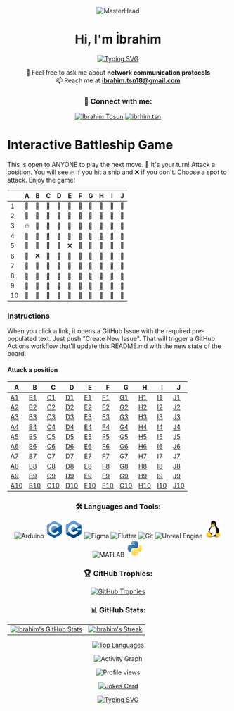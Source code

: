 <p align="center">
  <img src="https://user-images.githubusercontent.com/74038190/225813708-98b745f2-7d22-48cf-9150-083f1b00d6c9.gif" alt="MasterHead">
</p>

<h1 align="center">Hi, I'm İbrahim</h1>


<p align="center">
  <a href="https://github.com/DenverCoder1/readme-typing-svg">
    <img src="https://readme-typing-svg.herokuapp.com?font=Fira+Code&pause=1000&color=33F7DD&width=550&lines=Welcome+to+my+GitHub+profile!;I'm+an+Electronics+and+Communication+Engineer;I'm+focusing+on+personal+projects" alt="Typing SVG" style="max-width: 100%; height: auto;">
  </a>
</p>

<p align="center">
  💬 Feel free to ask me about <strong>network communication protocols</strong><br>
  📫 Reach me at <a href="mailto:ibrahim.tsn18@gmail.com"><strong>ibrahim.tsn18@gmail.com</strong></a>
</p>

<h3 align="center">🔗 Connect with me:</h3>
<p align="center">
  <a href="https://www.linkedin.com/in/ibrahimtosun/" target="_blank"><img src="https://raw.githubusercontent.com/rahuldkjain/github-profile-readme-generator/master/src/images/icons/Social/linked-in-alt.svg" alt="İbrahim Tosun" height="30" width="40"></a>
  <a href="https://instagram.com/ibrhim.tsn" target="_blank"><img src="https://raw.githubusercontent.com/rahuldkjain/github-profile-readme-generator/master/src/images/icons/Social/instagram.svg" alt="ibrhim.tsn" height="30" width="40"></a>
</p>

# Interactive Battleship Game

This is open to ANYONE to play the next move. :wave: It's your turn! Attack a position.
You will see 🔥 if you hit a ship and ❌ if you don't. Choose a spot to attack. Enjoy the game!

|   | A | B | C | D | E | F | G | H | I | J |
| - | - | - | - | - | - | - | - | - | - | - |
| 1 | 🌊 | 🌊 | 🌊 | 🌊 | 🌊 | 🌊 | 🌊 | 🌊 | 🌊 | 🌊 |
| 2 | 🌊 | 🌊 | 🌊 | 🌊 | 🌊 | 🌊 | 🌊 | 🌊 | 🌊 | 🌊 | |
| 3 | 🔥 | 🌊 | 🌊 | 🌊 | 🌊 | 🌊 | 🌊 | 🌊 | 🌊 | 🌊 | |
| 4 | 🌊 | 🌊 | 🌊 | 🌊 | 🌊 | 🌊 | 🌊 | 🌊 | 🌊 | 🌊 |
| 5 | 🌊 | 🌊 | 🌊 | 🌊 | ❌ | 🌊 | 🌊 | 🌊 | 🌊 | 🌊 | | |
| 6 | 🌊 | ❌ | 🌊 | 🌊 | 🌊 | 🌊 | 🌊 | 🌊 | 🌊 | 🌊 | |
| 7 | 🌊 | 🌊 | 🌊 | 🌊 | 🌊 | 🌊 | 🌊 | 🌊 | 🌊 | 🌊 |
| 8 | 🌊 | 🌊 | 🌊 | 🌊 | 🌊 | 🌊 | 🌊 | 🌊 | 🌊 | 🌊 |
| 9 | 🌊 | 🌊 | 🌊 | 🌊 | 🌊 | 🌊 | 🌊 | 🌊 | 🌊 | 🌊 |
| 10| 🌊 | 🌊 | 🌊 | 🌊 | 🌊 | 🌊 | 🌊 | 🌊 | 🌊 | 🌊 |


### Instructions

When you click a link, it opens a GitHub Issue with the required pre-populated text. Just push "Create New Issue". That will trigger a GitHub Actions workflow that'll update this README.md with the new state of the board.

#### Attack a position

| **A** | **B** | **C** | **D** | **E** | **F** | **G** | **H** | **I** | **J** |
|-------|-------|-------|-------|-------|-------|-------|-------|-------|-------|
| [A1](https://github.com/ibrahimtosun18/ibrahimtosun18/issues/new?title=battleship%7Cattack%7Ca1&body=Just+push+%27Submit+new+issue%27.+You+don%27t+need+to+do+anything+else.) | [B1](https://github.com/ibrahimtosun18/ibrahimtosun18/issues/new?title=battleship%7Cattack%7Cb1&body=Just+push+%27Submit+new+issue%27.+You+don%27t+need+to+do+anything+else.) | [C1](https://github.com/ibrahimtosun18/ibrahimtosun18/issues/new?title=battleship%7Cattack%7Cc1&body=Just+push+%27Submit+new+issue%27.+You+don%27t+need+to+do+anything+else.) | [D1](https://github.com/ibrahimtosun18/ibrahimtosun18/issues/new?title=battleship%7Cattack%7Cd1&body=Just+push+%27Submit+new+issue%27.+You+don%27t+need+to+do+anything+else.) | [E1](https://github.com/ibrahimtosun18/ibrahimtosun18/issues/new?title=battleship%7Cattack%7Ce1&body=Just+push+%27Submit+new+issue%27.+You+don%27t+need+to+do+anything+else.) | [F1](https://github.com/ibrahimtosun18/ibrahimtosun18/issues/new?title=battleship%7Cattack%7Cf1&body=Just+push+%27Submit+new+issue%27.+You+don%27t+need+to+do+anything+else.) | [G1](https://github.com/ibrahimtosun18/ibrahimtosun18/issues/new?title=battleship%7Cattack%7Cg1&body=Just+push+%27Submit+new+issue%27.+You+don%27t+need+to+do+anything+else.) | [H1](https://github.com/ibrahimtosun18/ibrahimtosun18/issues/new?title=battleship%7Cattack%7Ch1&body=Just+push+%27Submit+new+issue%27.+You+don%27t+need+to+do+anything+else.) | [I1](https://github.com/ibrahimtosun18/ibrahimtosun18/issues/new?title=battleship%7Cattack%7Ci1&body=Just+push+%27Submit+new+issue%27.+You+don%27t+need+to+do+anything+else.) | [J1](https://github.com/ibrahimtosun18/ibrahimtosun18/issues/new?title=battleship%7Cattack%7Cj1&body=Just+push+%27Submit+new+issue%27.+You+don%27t+need+to+do+anything+else.) |
| [A2](https://github.com/ibrahimtosun18/ibrahimtosun18/issues/new?title=battleship%7Cattack%7Ca2&body=Just+push+%27Submit+new+issue%27.+You+don%27t+need+to+do+anything+else.) | [B2](https://github.com/ibrahimtosun18/ibrahimtosun18/issues/new?title=battleship%7Cattack%7Cb2&body=Just+push+%27Submit+new+issue%27.+You+don%27t+need+to+do+anything+else.) | [C2](https://github.com/ibrahimtosun18/ibrahimtosun18/issues/new?title=battleship%7Cattack%7Cc2&body=Just+push+%27Submit+new+issue%27.+You+don%27t+need+to+do+anything+else.) | [D2](https://github.com/ibrahimtosun18/ibrahimtosun18/issues/new?title=battleship%7Cattack%7Cd2&body=Just+push+%27Submit+new+issue%27.+You+don%27t+need+to+do+anything+else.) | [E2](https://github.com/ibrahimtosun18/ibrahimtosun18/issues/new?title=battleship%7Cattack%7Ce2&body=Just+push+%27Submit+new+issue%27.+You+don%27t+need+to+do+anything+else.) | [F2](https://github.com/ibrahimtosun18/ibrahimtosun18/issues/new?title=battleship%7Cattack%7Cf2&body=Just+push+%27Submit+new+issue%27.+You+don%27t+need+to+do+anything+else.) | [G2](https://github.com/ibrahimtosun18/ibrahimtosun18/issues/new?title=battleship%7Cattack%7Cg2&body=Just+push+%27Submit+new+issue%27.+You+don%27t+need+to+do+anything+else.) | [H2](https://github.com/ibrahimtosun18/ibrahimtosun18/issues/new?title=battleship%7Cattack%7Ch2&body=Just+push+%27Submit+new+issue%27.+You+don%27t+need+to+do+anything+else.) | [I2](https://github.com/ibrahimtosun18/ibrahimtosun18/issues/new?title=battleship%7Cattack%7Ci2&body=Just+push+%27Submit+new+issue%27.+You+don%27t+need+to+do+anything+else.) | [J2](https://github.com/ibrahimtosun18/ibrahimtosun18/issues/new?title=battleship%7Cattack%7Cj2&body=Just+push+%27Submit+new+issue%27.+You+don%27t+need+to+do+anything+else.) |
| [A3](https://github.com/ibrahimtosun18/ibrahimtosun18/issues/new?title=battleship%7Cattack%7Ca3&body=Just+push+%27Submit+new+issue%27.+You+don%27t+need+to+do+anything+else.) | [B3](https://github.com/ibrahimtosun18/ibrahimtosun18/issues/new?title=battleship%7Cattack%7Cb3&body=Just+push+%27Submit+new+issue%27.+You+don%27t+need+to+do+anything+else.) | [C3](https://github.com/ibrahimtosun18/ibrahimtosun18/issues/new?title=battleship%7Cattack%7Cc3&body=Just+push+%27Submit+new+issue%27.+You+don%27t+need+to+do+anything+else.) | [D3](https://github.com/ibrahimtosun18/ibrahimtosun18/issues/new?title=battleship%7Cattack%7Cd3&body=Just+push+%27Submit+new+issue%27.+You+don%27t+need+to+do+anything+else.) | [E3](https://github.com/ibrahimtosun18/ibrahimtosun18/issues/new?title=battleship%7Cattack%7Ce3&body=Just+push+%27Submit+new+issue%27.+You+don%27t+need+to+do+anything+else.) | [F3](https://github.com/ibrahimtosun18/ibrahimtosun18/issues/new?title=battleship%7Cattack%7Cf3&body=Just+push+%27Submit+new+issue%27.+You+don%27t+need+to+do+anything+else.) | [G3](https://github.com/ibrahimtosun18/ibrahimtosun18/issues/new?title=battleship%7Cattack%7Cg3&body=Just+push+%27Submit+new+issue%27.+You+don%27t+need+to+do+anything+else.) | [H3](https://github.com/ibrahimtosun18/ibrahimtosun18/issues/new?title=battleship%7Cattack%7Ch3&body=Just+push+%27Submit+new+issue%27.+You+don%27t+need+to+do+anything+else.) | [I3](https://github.com/ibrahimtosun18/ibrahimtosun18/issues/new?title=battleship%7Cattack%7Ci3&body=Just+push+%27Submit+new+issue%27.+You+don%27t+need+to+do+anything+else.) | [J3](https://github.com/ibrahimtosun18/ibrahimtosun18/issues/new?title=battleship%7Cattack%7Cj3&body=Just+push+%27Submit+new+issue%27.+You+don%27t+need+to+do+anything+else.) |
| [A4](https://github.com/ibrahimtosun18/ibrahimtosun18/issues/new?title=battleship%7Cattack%7Ca4&body=Just+push+%27Submit+new+issue%27.+You+don%27t+need+to+do+anything+else.) | [B4](https://github.com/ibrahimtosun18/ibrahimtosun18/issues/new?title=battleship%7Cattack%7Cb4&body=Just+push+%27Submit+new+issue%27.+You+don%27t+need+to+do+anything+else.) | [C4](https://github.com/ibrahimtosun18/ibrahimtosun18/issues/new?title=battleship%7Cattack%7Cc4&body=Just+push+%27Submit+new+issue%27.+You+don%27t+need+to+do+anything+else.) | [D4](https://github.com/ibrahimtosun18/ibrahimtosun18/issues/new?title=battleship%7Cattack%7Cd4&body=Just+push+%27Submit+new+issue%27.+You+don%27t+need+to+do+anything+else.) | [E4](https://github.com/ibrahimtosun18/ibrahimtosun18/issues/new?title=battleship%7Cattack%7Ce4&body=Just+push+%27Submit+new+issue%27.+You+don%27t+need+to+do+anything+else.) | [F4](https://github.com/ibrahimtosun18/ibrahimtosun18/issues/new?title=battleship%7Cattack%7Cf4&body=Just+push+%27Submit+new+issue%27.+You+don%27t+need+to+do+anything+else.) | [G4](https://github.com/ibrahimtosun18/ibrahimtosun18/issues/new?title=battleship%7Cattack%7Cg4&body=Just+push+%27Submit+new+issue%27.+You+don%27t+need+to+do+anything+else.) | [H4](https://github.com/ibrahimtosun18/ibrahimtosun18/issues/new?title=battleship%7Cattack%7Ch4&body=Just+push+%27Submit+new+issue%27.+You+don%27t+need+to+do+anything+else.) | [I4](https://github.com/ibrahimtosun18/ibrahimtosun18/issues/new?title=battleship%7Cattack%7Ci4&body=Just+push+%27Submit+new+issue%27.+You+don%27t+need+to+do+anything+else.) | [J4](https://github.com/ibrahimtosun18/ibrahimtosun18/issues/new?title=battleship%7Cattack%7Cj4&body=Just+push+%27Submit+new+issue%27.+You+don%27t+need+to+do+anything+else.) |
| [A5](https://github.com/ibrahimtosun18/ibrahimtosun18/issues/new?title=battleship%7Cattack%7Ca5&body=Just+push+%27Submit+new+issue%27.+You+don%27t+need+to+do+anything+else.) | [B5](https://github.com/ibrahimtosun18/ibrahimtosun18/issues/new?title=battleship%7Cattack%7Cb5&body=Just+push+%27Submit+new+issue%27.+You+don%27t+need+to+do+anything+else.) | [C5](https://github.com/ibrahimtosun18/ibrahimtosun18/issues/new?title=battleship%7Cattack%7Cc5&body=Just+push+%27Submit+new+issue%27.+You+don%27t+need+to+do+anything+else.) | [D5](https://github.com/ibrahimtosun18/ibrahimtosun18/issues/new?title=battleship%7Cattack%7Cd5&body=Just+push+%27Submit+new+issue%27.+You+don%27t+need+to+do+anything+else.) | [E5](https://github.com/ibrahimtosun18/ibrahimtosun18/issues/new?title=battleship%7Cattack%7Ce5&body=Just+push+%27Submit+new+issue%27.+You+don%27t+need+to+do+anything+else.) | [F5](https://github.com/ibrahimtosun18/ibrahimtosun18/issues/new?title=battleship%7Cattack%7Cf5&body=Just+push+%27Submit+new+issue%27.+You+don%27t+need+to+do+anything+else.) | [G5](https://github.com/ibrahimtosun18/ibrahimtosun18/issues/new?title=battleship%7Cattack%7Cg5&body=Just+push+%27Submit+new+issue%27.+You+don%27t+need+to+do+anything+else.) | [H5](https://github.com/ibrahimtosun18/ibrahimtosun18/issues/new?title=battleship%7Cattack%7Ch5&body=Just+push+%27Submit+new+issue%27.+You+don%27t+need+to+do+anything+else.) | [I5](https://github.com/ibrahimtosun18/ibrahimtosun18/issues/new?title=battleship%7Cattack%7Ci5&body=Just+push+%27Submit+new+issue%27.+You+don%27t+need+to+do+anything+else.) | [J5](https://github.com/ibrahimtosun18/ibrahimtosun18/issues/new?title=battleship%7Cattack%7Cj5&body=Just+push+%27Submit+new+issue%27.+You+don%27t+need+to+do+anything+else.) |
| [A6](https://github.com/ibrahimtosun18/ibrahimtosun18/issues/new?title=battleship%7Cattack%7Ca6&body=Just+push+%27Submit+new+issue%27.+You+don%27t+need+to+do+anything+else.) | [B6](https://github.com/ibrahimtosun18/ibrahimtosun18/issues/new?title=battleship%7Cattack%7Cb6&body=Just+push+%27Submit+new+issue%27.+You+don%27t+need+to+do+anything+else.) | [C6](https://github.com/ibrahimtosun18/ibrahimtosun18/issues/new?title=battleship%7Cattack%7Cc6&body=Just+push+%27Submit+new+issue%27.+You+don%27t+need+to+do+anything+else.) | [D6](https://github.com/ibrahimtosun18/ibrahimtosun18/issues/new?title=battleship%7Cattack%7Cd6&body=Just+push+%27Submit+new+issue%27.+You+don%27t+need+to+do+anything+else.) | [E6](https://github.com/ibrahimtosun18/ibrahimtosun18/issues/new?title=battleship%7Cattack%7Ce6&body=Just+push+%27Submit+new+issue%27.+You+don%27t+need+to+do+anything+else.) | [F6](https://github.com/ibrahimtosun18/ibrahimtosun18/issues/new?title=battleship%7Cattack%7Cf6&body=Just+push+%27Submit+new+issue%27.+You+don%27t+need+to+do+anything+else.) | [G6](https://github.com/ibrahimtosun18/ibrahimtosun18/issues/new?title=battleship%7Cattack%7Cg6&body=Just+push+%27Submit+new+issue%27.+You+don%27t+need+to+do+anything+else.) | [H6](https://github.com/ibrahimtosun18/ibrahimtosun18/issues/new?title=battleship%7Cattack%7Ch6&body=Just+push+%27Submit+new+issue%27.+You+don%27t+need+to+do+anything+else.) | [I6](https://github.com/ibrahimtosun18/ibrahimtosun18/issues/new?title=battleship%7Cattack%7Ci6&body=Just+push+%27Submit+new+issue%27.+You+don%27t+need+to+do+anything+else.) | [J6](https://github.com/ibrahimtosun18/ibrahimtosun18/issues/new?title=battleship%7Cattack%7Cj6&body=Just+push+%27Submit+new+issue%27.+You+don%27t+need+to+do+anything+else.) |
| [A7](https://github.com/ibrahimtosun18/ibrahimtosun18/issues/new?title=battleship%7Cattack%7Ca7&body=Just+push+%27Submit+new+issue%27.+You+don%27t+need+to+do+anything+else.) | [B7](https://github.com/ibrahimtosun18/ibrahimtosun18/issues/new?title=battleship%7Cattack%7Cb7&body=Just+push+%27Submit+new+issue%27.+You+don%27t+need+to+do+anything+else.) | [C7](https://github.com/ibrahimtosun18/ibrahimtosun18/issues/new?title=battleship%7Cattack%7Cc7&body=Just+push+%27Submit+new+issue%27.+You+don%27t+need+to+do+anything+else.) | [D7](https://github.com/ibrahimtosun18/ibrahimtosun18/issues/new?title=battleship%7Cattack%7Cd7&body=Just+push+%27Submit+new+issue%27.+You+don%27t+need+to+do+anything+else.) | [E7](https://github.com/ibrahimtosun18/ibrahimtosun18/issues/new?title=battleship%7Cattack%7Ce7&body=Just+push+%27Submit+new+issue%27.+You+don%27t+need+to+do+anything+else.) | [F7](https://github.com/ibrahimtosun18/ibrahimtosun18/issues/new?title=battleship%7Cattack%7Cf7&body=Just+push+%27Submit+new+issue%27.+You+don%27t+need+to+do+anything+else.) | [G7](https://github.com/ibrahimtosun18/ibrahimtosun18/issues/new?title=battleship%7Cattack%7Cg7&body=Just+push+%27Submit+new+issue%27.+You+don%27t+need+to+do+anything+else.) | [H7](https://github.com/ibrahimtosun18/ibrahimtosun18/issues/new?title=battleship%7Cattack%7Ch7&body=Just+push+%27Submit+new+issue%27.+You+don%27t+need+to+do+anything+else.) | [I7](https://github.com/ibrahimtosun18/ibrahimtosun18/issues/new?title=battleship%7Cattack%7Ci7&body=Just+push+%27Submit+new+issue%27.+You+don%27t+need+to+do+anything+else.) | [J7](https://github.com/ibrahimtosun18/ibrahimtosun18/issues/new?title=battleship%7Cattack%7Cj7&body=Just+push+%27Submit+new+issue%27.+You+don%27t+need+to+do+anything+else.) |
| [A8](https://github.com/ibrahimtosun18/ibrahimtosun18/issues/new?title=battleship%7Cattack%7Ca8&body=Just+push+%27Submit+new+issue%27.+You+don%27t+need+to+do+anything+else.) | [B8](https://github.com/ibrahimtosun18/ibrahimtosun18/issues/new?title=battleship%7Cattack%7Cb8&body=Just+push+%27Submit+new+issue%27.+You+don%27t+need+to+do+anything+else.) | [C8](https://github.com/ibrahimtosun18/ibrahimtosun18/issues/new?title=battleship%7Cattack%7Cc8&body=Just+push+%27Submit+new+issue%27.+You+don%27t+need+to+do+anything+else.) | [D8](https://github.com/ibrahimtosun18/ibrahimtosun18/issues/new?title=battleship%7Cattack%7Cd8&body=Just+push+%27Submit+new+issue%27.+You+don%27t+need+to+do+anything+else.) | [E8](https://github.com/ibrahimtosun18/ibrahimtosun18/issues/new?title=battleship%7Cattack%7Ce8&body=Just+push+%27Submit+new+issue%27.+You+don%27t+need+to+do+anything+else.) | [F8](https://github.com/ibrahimtosun18/ibrahimtosun18/issues/new?title=battleship%7Cattack%7Cf8&body=Just+push+%27Submit+new+issue%27.+You+don%27t+need+to+do+anything+else.) | [G8](https://github.com/ibrahimtosun18/ibrahimtosun18/issues/new?title=battleship%7Cattack%7Cg8&body=Just+push+%27Submit+new+issue%27.+You+don%27t+need+to+do+anything+else.) | [H8](https://github.com/ibrahimtosun18/ibrahimtosun18/issues/new?title=battleship%7Cattack%7Ch8&body=Just+push+%27Submit+new+issue%27.+You+don%27t+need+to+do+anything+else.) | [I8](https://github.com/ibrahimtosun18/ibrahimtosun18/issues/new?title=battleship%7Cattack%7Ci8&body=Just+push+%27Submit+new+issue%27.+You+don%27t+need+to+do+anything+else.) | [J8](https://github.com/ibrahimtosun18/ibrahimtosun18/issues/new?title=battleship%7Cattack%7Cj8&body=Just+push+%27Submit+new+issue%27.+You+don%27t+need+to+do+anything+else.) |
| [A9](https://github.com/ibrahimtosun18/ibrahimtosun18/issues/new?title=battleship%7Cattack%7Ca9&body=Just+push+%27Submit+new+issue%27.+You+don%27t+need+to+do+anything+else.) | [B9](https://github.com/ibrahimtosun18/ibrahimtosun18/issues/new?title=battleship%7Cattack%7Cb9&body=Just+push+%27Submit+new+issue%27.+You+don%27t+need+to+do+anything+else.) | [C9](https://github.com/ibrahimtosun18/ibrahimtosun18/issues/new?title=battleship%7Cattack%7Cc9&body=Just+push+%27Submit+new+issue%27.+You+don%27t+need+to+do+anything+else.) | [D9](https://github.com/ibrahimtosun18/ibrahimtosun18/issues/new?title=battleship%7Cattack%7Cd9&body=Just+push+%27Submit+new+issue%27.+You+don%27t+need+to+do+anything+else.) | [E9](https://github.com/ibrahimtosun18/ibrahimtosun18/issues/new?title=battleship%7Cattack%7Ce9&body=Just+push+%27Submit+new+issue%27.+You+don%27t+need+to+do+anything+else.) | [F9](https://github.com/ibrahimtosun18/ibrahimtosun18/issues/new?title=battleship%7Cattack%7Cf9&body=Just+push+%27Submit+new+issue%27.+You+don%27t+need+to+do+anything+else.) | [G9](https://github.com/ibrahimtosun18/ibrahimtosun18/issues/new?title=battleship%7Cattack%7Cg9&body=Just+push+%27Submit+new+issue%27.+You+don%27t+need+to+do+anything+else.) | [H9](https://github.com/ibrahimtosun18/ibrahimtosun18/issues/new?title=battleship%7Cattack%7Ch9&body=Just+push+%27Submit+new+issue%27.+You+don%27t+need+to+do+anything+else.) | [I9](https://github.com/ibrahimtosun18/ibrahimtosun18/issues/new?title=battleship%7Cattack%7Ci9&body=Just+push+%27Submit+new+issue%27.+You+don%27t+need+to+do+anything+else.) | [J9](https://github.com/ibrahimtosun18/ibrahimtosun18/issues/new?title=battleship%7Cattack%7Cj9&body=Just+push+%27Submit+new+issue%27.+You+don%27t+need+to+do+anything+else.) |
| [A10](https://github.com/ibrahimtosun18/ibrahimtosun18/issues/new?title=battleship%7Cattack%7Ca10&body=Just+push+%27Submit+new+issue%27.+You+don%27t+need+to+do+anything+else.) | [B10](https://github.com/ibrahimtosun18/ibrahimtosun18/issues/new?title=battleship%7Cattack%7Cb10&body=Just+push+%27Submit+new+issue%27.+You+don%27t+need+to+do+anything+else.) | [C10](https://github.com/ibrahimtosun18/ibrahimtosun18/issues/new?title=battleship%7Cattack%7Cc10&body=Just+push+%27Submit+new+issue%27.+You+don%27t+need+to+do+anything+else.) | [D10](https://github.com/ibrahimtosun18/ibrahimtosun18/issues/new?title=battleship%7Cattack%7Cd10&body=Just+push+%27Submit+new+issue%27.+You+don%27t+need+to+do+anything+else.) | [E10](https://github.com/ibrahimtosun18/ibrahimtosun18/issues/new?title=battleship%7Cattack%7Ce10&body=Just+push+%27Submit+new+issue%27.+You+don%27t+need+to+do+anything+else.) | [F10](https://github.com/ibrahimtosun18/ibrahimtosun18/issues/new?title=battleship%7Cattack%7Cf10&body=Just+push+%27Submit+new+issue%27.+You+don%27t+need+to+do+anything+else.) | [G10](https://github.com/ibrahimtosun18/ibrahimtosun18/issues/new?title=battleship%7Cattack%7Cg10&body=Just+push+%27Submit+new+issue%27.+You+don%27t+need+to+do+anything+else.) | [H10](https://github.com/ibrahimtosun18/ibrahimtosun18/issues/new?title=battleship%7Cattack%7Ch10&body=Just+push+%27Submit+new+issue%27.+You+don%27t+need+to+do+anything+else.) | [I10](https://github.com/ibrahimtosun18/ibrahimtosun18/issues/new?title=battleship%7Cattack%7Ci10&body=Just+push+%27Submit+new+issue%27.+You+don%27t+need+to+do+anything+else.) | [J10](https://github.com/ibrahimtosun18/ibrahimtosun18/issues/new?title=battleship%7Cattack%7Cj10&body=Just+push+%27Submit+new+issue%27.+You+don%27t+need+to+do+anything+else.) |


<h3 align="center">🛠️ Languages and Tools:</h3>
<p align="center">
  <img src="https://cdn.worldvectorlogo.com/logos/arduino-1.svg" alt="Arduino" width="40" height="40">
  <img src="https://raw.githubusercontent.com/devicons/devicon/master/icons/c/c-original.svg" alt="C" width="40" height="40">
  <img src="https://raw.githubusercontent.com/devicons/devicon/master/icons/cplusplus/cplusplus-original.svg" alt="C++" width="40" height="40">
  <img src="https://www.vectorlogo.zone/logos/figma/figma-icon.svg" alt="Figma" width="40" height="40">
  <img src="https://www.vectorlogo.zone/logos/flutterio/flutterio-icon.svg" alt="Flutter" width="40" height="40">
  <img src="https://www.vectorlogo.zone/logos/git-scm/git-scm-icon.svg" alt="Git" width="40" height="40">
  <img src="https://raw.githubusercontent.com/kenangundogan/fontisto/036b7eca71aab1bef8e6a0518f7329f13ed62f6b/icons/svg/brand/unreal-engine.svg" alt="Unreal Engine" width="40" height="40">
  <img src="https://raw.githubusercontent.com/devicons/devicon/master/icons/linux/linux-original.svg" alt="Linux" width="40" height="40">
  <img src="https://upload.wikimedia.org/wikipedia/commons/2/21/Matlab_Logo.png" alt="MATLAB" width="40" height="40">
  <img src="https://raw.githubusercontent.com/devicons/devicon/master/icons/python/python-original.svg" alt="Python" width="40" height="40">
</p>

<h3 align="center">🏆 GitHub Trophies:</h3>
<p align="center">
  <a href="https://github.com/ryo-ma/github-profile-trophy">
    <img src="https://github-profile-trophy.vercel.app/?username=ibrahimtosun18&theme=onedark&no-frame=true&margin-w=15" alt="GitHub Trophies">
  </a>
</p>

<h3 align="center">📊 GitHub Stats:</h3>
<table align="center">
  <tr>
    <td>
      <a href="https://github.com/ibrahimtosun18/github-readme-stats">
        <img src="https://github-readme-stats.vercel.app/api?username=ibrahimtosun18&show_icons=true&theme=tokyonight" alt="ibrahim's GitHub Stats" style="height:195px;">
      </a>
    </td>
    <td>
      <a href="https://github.com/ibrahimtosun18/github-readme-stats">
        <img src="https://github-readme-streak-stats.herokuapp.com/?user=ibrahimtosun18&theme=tokyonight" alt="ibrahim's Streak" style="height:195px;">
      </a>
    </td>
  </tr>
</table>

<p align="center">
  <a href="https://github.com/ibrahimtosun18/github-readme-stats">
    <img src="https://github-readme-stats.vercel.app/api/top-langs/?username=ibrahimtosun18&layout=compact&theme=tokyonight" alt="Top Languages">
  </a>
</p>

<p align="center">
  <img src="https://github-readme-activity-graph.vercel.app/graph?username=ibrahimtosun18&theme=tokyo-night" alt="Activity Graph">
</p>

<p align="center">
  <img src="https://komarev.com/ghpvc/?username=ibrahimtosun18&label=Profile%20views&color=0e75b6&style=flat" alt="Profile views">
</p>


<p align="center">
  <a href="https://github.com/ABSphreak/readme-jokes">
    <img src="https://readme-jokes.vercel.app/api?theme=tokyonight" alt="Jokes Card">
  </a>
</p>

<p align="center">
  <a href="https://github.com/DenverCoder1/readme-typing-svg">
    <img src="https://readme-typing-svg.herokuapp.com?font=Fira+Code&pause=1000&color=33F7DD&width=550&lines=Don't+Break+The+Chain!" alt="Typing SVG" style="max-width: 100%; height: auto;">
  </a>
</p>


